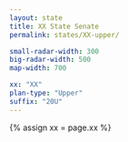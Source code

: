 ```yaml
---
layout: state
title: XX State Senate
permalink: states/XX-upper/

small-radar-width: 300
big-radar-width: 500
map-width: 700

xx: "XX"
plan-type: "Upper"
suffix: "20U"
---
```


{% assign xx = page.xx %}